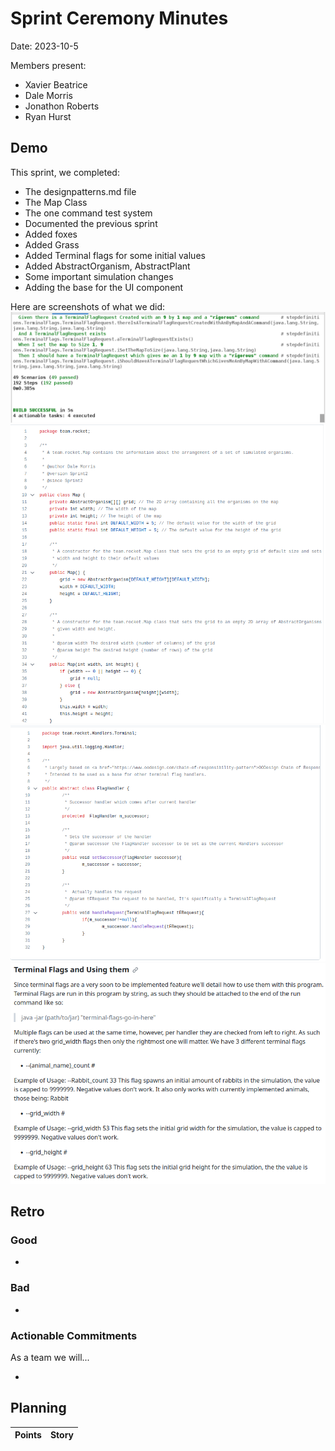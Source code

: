 # Sprint Ceremony Minutes
  
Date: 2023-10-5

Members present:

* Xavier Beatrice
* Dale Morris
* Jonathon Roberts
* Ryan Hurst
  
## Demo

This sprint, we completed:

* The designpatterns.md file
* The Map Class
* The one command test system
* Documented the previous sprint
* Added foxes
* Added Grass
* Added Terminal flags for some initial values
* Added AbstractOrganism, AbstractPlant
* Some important simulation changes
* Adding the base for the UI component

Here are screenshots of what we did:
![Terminal running tests](/doc/s2pics/OneCommandTestsS2.png)
![Map Class](/doc/s2pics/MapS2.png)
![Abstract Terminal Flag Handler](/doc/s2pics/TerminalFlagHandlerS2.png)
![Terminal Flag Handler README](/doc/s2pics/TerminalFlagReadmeS2.png)




## Retro

### Good

* 

### Bad

* 

### Actionable Commitments

As a team we will...

* 

## Planning



Points | Story
-------|--------
